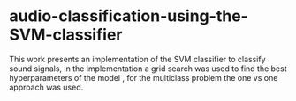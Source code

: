 # audio-classification-using-the-SVM-classifier
This work presents an implementation of the SVM classifier to classify sound signals, in the implementation a grid search was used to find the best hyperparameters of the model , for the multiclass problem the one vs one approach was used.
